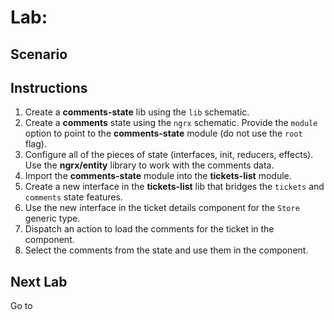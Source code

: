 # Lab: 

## Scenario

## Instructions
1. Create a **comments-state** lib using the `lib` schematic.
1. Create a **comments** state using the `ngrx` schematic. Provide the `module` option to point to the **comments-state** module (do not use the `root` flag).
1. Configure all of the pieces of state (interfaces, init, reducers, effects). Use the **ngrx/entity** library to work with the comments data.
1. Import the **comments-state** module into the **tickets-list** module.
1. Create a new interface in the **tickets-list** lib that bridges the `tickets` and `comments` state features.
1. Use the new interface in the ticket details component for the `Store` generic type.
1. Dispatch an action to load the comments for the ticket in the component.
1. Select the comments from the state and use them in the component.

## Next Lab
Go to []()